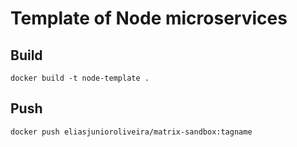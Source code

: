 # Template of Node microservices

## Build

```
docker build -t node-template .
```

## Push


```
docker push eliasjunioroliveira/matrix-sandbox:tagname
```